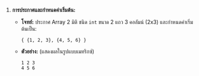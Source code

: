 1.  **การประกาศและกำหนดค่าเริ่มต้น:**
    
    -   **โจทย์:** ประกาศ Array 2 มิติ ชนิด `int` ขนาด 2 แถว 3 คอลัมน์ (2x3) และกำหนดค่าเริ่มต้นเป็น:
        
        ```
        { {1, 2, 3}, {4, 5, 6} }
        
        ```
        
    -   **ตัวอย่าง:** (แสดงผลในรูปแบบเมทริกซ์)
        
        ```
        1 2 3
        4 5 6
        
        ```